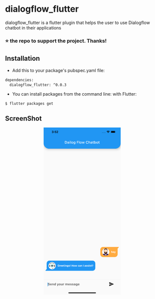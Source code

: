 # dialogflow_flutter 

dialogflow_flutter is a flutter plugin that helps the user to use Dialogflow chatbot in their applications

### ⭐ the repo to support the project. Thanks!

## Installation

* Add this to your package's pubspec.yaml file:
```
dependencies:
  dialogflow_flutter: ^0.0.3
```
* You can install packages from the command line:
  with Flutter:
```
$ flutter packages get
```

## ScreenShot

<p align="center"><img width=50% src="https://github.com/GoyalSidhant/dialogflow_flutter/blob/main/screenshot.png"></p>





